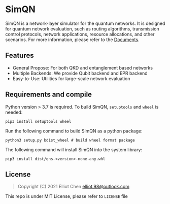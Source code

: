 # SimQN

SimQN is a network-layer simulator for the quantum networks. It is designed for quantum network evaluation, such as routing algorithms, transmission control protocols, network applications, resource allocations, and other scenarios. For more information, please refer to the [Documents](https://ertuil.github.io/QuantNetSim/).

## Features

* General Propose: For both QKD and entanglement based networks
* Multiple Backends: We provide Qubit backend and EPR backend
* Easy-to-Use: Utilities for large-scale network evaluation

## Requirements and compile

Python version > 3.7 is required. To build SimQN, `setuptools` and `wheel` is needed:
```
pip3 install setuptools wheel
```

Run the following command to build SimQN as a python package:
```
python3 setup.py bdist_wheel # build wheel format package
```

The following command will install SimQN into the system library:
```
pip3 install dist/qns-<version>-none-any.whl
```

## License

> Copyright (C) 2021 Elliot Chen <elliot.98@outlook.com>

This repo is under MIT License, please refer to `LICENSE` file